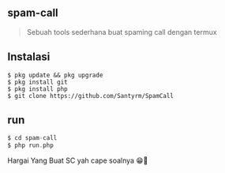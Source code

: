 ## spam-call
> Sebuah tools sederhana buat spaming call dengan termux
## Instalasi
```
$ pkg update && pkg upgrade
$ pkg install git
$ pkg install php
$ git clone https://github.com/Santyrm/SpamCall
```
## run
```php
$ cd spam-call
$ php run.php
```
Hargai Yang Buat SC yah cape soalnya 😁🙏
